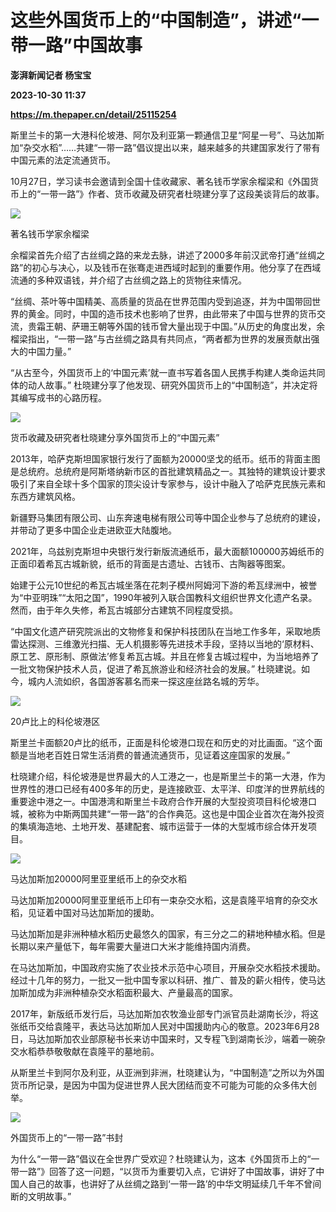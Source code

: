 # 这些外国货币上的“中国制造”，讲述“一带一路”中国故事
**澎湃新闻记者 杨宝宝**

**2023-10-30 11:37**

**https://m.thepaper.cn/detail/25115254**

斯里兰卡的第一大港科伦坡港、阿尔及利亚第一颗通信卫星“阿星一号”、马达加斯加“杂交水稻”……共建“一带一路”倡议提出以来，越来越多的共建国家发行了带有中国元素的法定流通货币。

10月27日，学习读书会邀请到全国十佳收藏家、著名钱币学家余榴梁和《外国货币上的“一带一路”》作者、货币收藏及研究者杜晓建分享了这段美谈背后的故事。

![](https://imagecloud.thepaper.cn/thepaper/image/276/220/253.jpg)

著名钱币学家余榴梁

余榴梁首先介绍了古丝绸之路的来龙去脉，讲述了2000多年前汉武帝打通“丝绸之路”的初心与决心，以及钱币在张骞走进西域时起到的重要作用。他分享了在西域流通的多种双语钱，并介绍了古丝绸之路上的货物往来情况。

“丝绸、茶叶等中国精美、高质量的货品在世界范围内受到追逐，并为中国带回世界的黄金。同时，中国的造币技术也影响了世界，由此带来了中国与世界的货币交流，贵霜王朝、萨珊王朝等外国的钱币曾大量出现于中国。”从历史的角度出发，余榴梁指出，“一带一路”与古丝绸之路具有共同点，“两者都为世界的发展贡献出强大的中国力量。”

“从古至今，外国货币上的‘中国元素’就一直书写着各国人民携手构建人类命运共同体的动人故事。” 杜晓建分享了他发现、研究外国货币上的“中国制造”，并决定将其编写成书的心路历程。

![](https://imagecloud.thepaper.cn/thepaper/image/276/220/251.jpg)

货币收藏及研究者杜晓建分享外国货币上的“中国元素”

2013年，哈萨克斯坦国家银行发行了面额为20000坚戈的纸币。纸币的背面主图是总统府。总统府是阿斯塔纳新市区的首批建筑精品之一。其独特的建筑设计要求吸引了来自全球十多个国家的顶尖设计专家参与，设计中融入了哈萨克民族元素和东西方建筑风格。

新疆野马集团有限公司、山东奔速电梯有限公司等中国企业参与了总统府的建设，并带动了更多中国企业走进欧亚大陆腹地。

2021年，乌兹别克斯坦中央银行发行新版流通纸币，最大面额100000苏姆纸币的正面印着希瓦古城新貌，纸币的背面是古遗址、古钱币、古陶器等图案。

始建于公元10世纪的希瓦古城坐落在花刺子模州阿姆河下游的希瓦绿洲中，被誉为“中亚明珠”“太阳之国”，1990年被列入联合国教科文组织世界文化遗产名录。然而，由于年久失修，希瓦古城部分古建筑不同程度受损。

“中国文化遗产研究院派出的文物修复和保护科技团队在当地工作多年，采取地质雷达探测、三维激光扫描、无人机摄影等先进技术手段，坚持以当地的‘原材料、原工艺、原形制、原做法’修复希瓦古城。并且在修复古城过程中，为当地培养了一批文物保护技术人员，促进了希瓦旅游业和经济社会的发展。” 杜晓建说。如今，城内人流如织，各国游客慕名而来一探这座丝路名城的芳华。

![](https://imagecloud.thepaper.cn/thepaper/image/276/220/250.jpg)

20卢比上的科伦坡港区

斯里兰卡面额20卢比的纸币，正面是科伦坡港口现在和历史的对比画面。“这个面额是当地老百姓日常生活消费的普通流通货币，见证着这座国家的发展。”

杜晓建介绍，科伦坡港是世界最大的人工港之一，也是斯里兰卡的第一大港，作为世界性的港口已经有400多年的历史，是连接欧亚、太平洋、印度洋的世界航线的重要途中港之一。中国港湾和斯里兰卡政府合作开展的大型投资项目科伦坡港口城，被称为中斯两国共建“一带一路”的合作典范。这也是中国企业首次在海外投资的集填海造地、土地开发、基建配套、城市运营于一体的大型城市综合体开发项目。

![](https://imagecloud.thepaper.cn/thepaper/image/276/220/252.jpg)

马达加斯加20000阿里亚里纸币上的杂交水稻

马达加斯加20000阿里亚里纸币上印有一束杂交水稻，这是袁隆平培育的杂交水稻，见证着中国对马达加斯加的援助。

马达加斯加是非洲种植水稻历史最悠久的国家，有三分之二的耕地种植水稻。但是长期以来产量低下，每年需要大量进口大米才能维持国内消费。

在马达加斯加，中国政府实施了农业技术示范中心项目，开展杂交水稻技术援助。经过十几年的努力，一批又一批中国专家以科研、推广、普及的薪火相传，使马达加斯加成为非洲种植杂交水稻面积最大、产量最高的国家。

2017年，新版纸币发行后，马达加斯加农牧渔业部专门派官员赴湖南长沙，将这张纸币交给袁隆平，表达马达加斯加人民对中国援助内心的敬意。2023年6月28日，马达加斯加农业部原秘书长来访中国来时，又专程飞到湖南长沙，端着一碗杂交水稻恭恭敬敬献在袁隆平的墓地前。

从斯里兰卡到阿尔及利亚，从亚洲到非洲，杜晓建认为，“中国制造”之所以为外国货币所记录，是因为中国为促进世界人民大团结而变不可能为可能的众多伟大创举。

![](https://imagecloud.thepaper.cn/thepaper/image/276/220/254.jpg)

外国货币上的“一带一路”书封

为什么“一带一路”倡议在全世界广受欢迎？杜晓建认为，这本《外国货币上的“一带一路”》回答了这一问题，“以货币为重要切入点，它讲好了中国故事，讲好了中国人自己的故事，也讲好了从丝绸之路到‘一带一路’的中华文明延续几千年不曾间断的文明故事。”